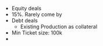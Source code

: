 - Equity deals
 - 15%. Rarely come by
- Debt deals
    - Existing Production as collateral
- Min Ticket size: 100k 
- 